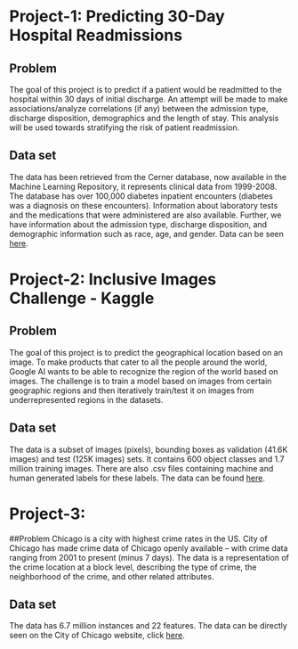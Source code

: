 # Project-1: Predicting 30-Day Hospital Readmissions

## Problem
The goal of this project is to predict if a patient would be readmitted to the hospital within 30 days of initial discharge. An attempt will be made to make associations/analyze correlations (if any) between the admission type, discharge disposition, demographics and the length of stay. This analysis will be used towards stratifying the risk of patient readmission.

## Data set
The data has been retrieved from the Cerner database, now available in the Machine Learning Repository, it represents clinical data from 1999-2008. The database has over 100,000 diabetes inpatient encounters (diabetes was a diagnosis on these encounters). Information about laboratory tests and the medications that were administered are also available. Further, we have information about the admission type, discharge disposition, and demographic information such as race, age, and gender. Data can be seen [here](https://archive.ics.uci.edu/ml/datasets/diabetes%2B130-us%2Bhospitals%2Bfor%2Byears%2B1999-2008).

# Project-2: Inclusive Images Challenge - Kaggle

## Problem
The goal of this project is to predict the geographical location based on an image. To make products that cater to all the people around the world, Google AI wants to be able to recognize the region of the world based on images. The challenge is to train a model based on images from certain geographic regions and then iteratively train/test it on images from underrepresented regions in the datasets.

## Data set
The data is a subset of images (pixels), bounding boxes as validation (41.6K images) and test (125K images) sets. It contains 600 object classes and 1.7 million training images. There are also .csv files containing machine and human generated labels for these labels. The data can be found [here](https://www.kaggle.com/c/inclusive-images-challenge#Data-Download-&-Getting-Started).

# Project-3: 

##Problem
Chicago is a city with highest crime rates in the US. City of Chicago has made crime data of Chicago openly available – with crime data ranging from 2001 to present (minus 7 days). The data is a representation of the crime location at a block level, describing the type of crime, the neighborhood of the crime, and other related attributes.

## Data set
The data has 6.7 million instances and 22 features. The data can be directly seen on the City of Chicago website, click [here](https://data.cityofchicago.org/Public-Safety/Crimes-2001-to-present/ijzp-q8t2/data).
